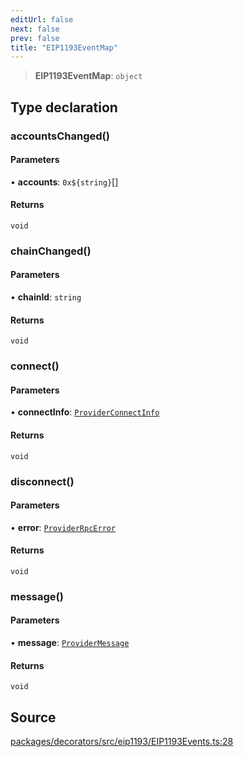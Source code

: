 ```yaml
---
editUrl: false
next: false
prev: false
title: "EIP1193EventMap"
---
```


> **EIP1193EventMap**: `object`

## Type declaration

### accountsChanged()

#### Parameters

• **accounts**: ```0x${string}```[]

#### Returns

`void`

### chainChanged()

#### Parameters

• **chainId**: `string`

#### Returns

`void`

### connect()

#### Parameters

• **connectInfo**: [`ProviderConnectInfo`](/reference/tevm/decorators/type-aliases/providerconnectinfo/)

#### Returns

`void`

### disconnect()

#### Parameters

• **error**: [`ProviderRpcError`](/reference/classes/providerrpcerror/)

#### Returns

`void`

### message()

#### Parameters

• **message**: [`ProviderMessage`](/reference/tevm/decorators/type-aliases/providermessage/)

#### Returns

`void`

## Source

[packages/decorators/src/eip1193/EIP1193Events.ts:28](https://github.com/evmts/tevm-monorepo/blob/main/packages/decorators/src/eip1193/EIP1193Events.ts#L28)
